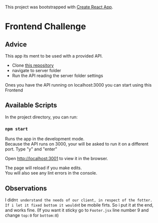 This project was bootstrapped with [Create React App](https://github.com/facebook/create-react-app).

# Frontend Challenge

## Advice

This app its ment to be used with a provided API.
* Clone [this repository](http://localhost:3000)
* navigate to server folder
* Run the API reading the server folder settings

Ones you have the API running on localhost:3000 you can start using this Frontend

## Available Scripts

In the project directory, you can run:

### `npm start`

Runs the app in the development mode.<br>
Because the API runs on 3000, your will be asked to run it on a different port. Type "y" and "enter"

Open [http://localhost:3001](http://localhost:3001) to view it in the browser.

The page will reload if you make edits.<br>
You will also see any lint errors in the console.

## Observations

I didn`t understand the needs of our client, in respect of the fotter.
If i let it fixed bottom it wouldn`t be mobile firts. So i put it at the end, and works fine.
(If you want it sticky go to `Footer.jsx` line number 9 and change `top:0` for `bottom:0`)